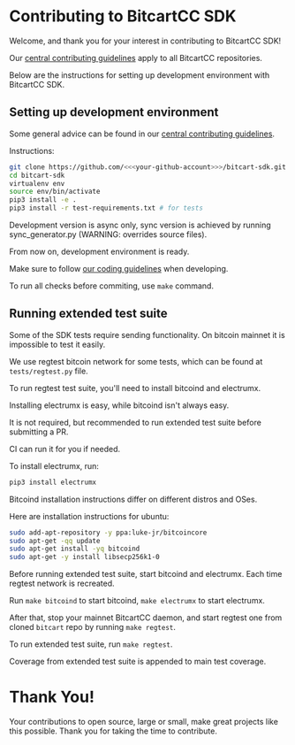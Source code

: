 # Contributing to BitcartCC SDK

Welcome, and thank you for your interest in contributing to BitcartCC SDK!

Our [central contributing guidelines](https://github.com/bitcartcc/bitcart/blob/master/CONTRIBUTING.md) apply to all BitcartCC repositories.

Below are the instructions for setting up development environment with BitcartCC SDK.

## Setting up development environment

Some general advice can be found in our [central contributing guidelines](https://github.com/bitcartcc/bitcart/wiki/How-to-Contribute#setting-up-development-environment).

Instructions:

```bash
git clone https://github.com/<<<your-github-account>>>/bitcart-sdk.git
cd bitcart-sdk
virtualenv env
source env/bin/activate
pip3 install -e .
pip3 install -r test-requirements.txt # for tests
```

Development version is async only, sync version is achieved by running sync_generator.py (WARNING: overrides source files).

From now on, development environment is ready.

Make sure to follow [our coding guidelines](https://github.com/bitcartcc/bitcart/wiki/Coding-Guidelines) when developing.

To run all checks before commiting, use `make` command.

## Running extended test suite

Some of the SDK tests require sending functionality. On bitcoin mainnet it is impossible to test it easily.

We use regtest bitcoin network for some tests, which can be found at `tests/regtest.py` file.

To run regtest test suite, you'll need to install bitcoind and electrumx.

Installing electrumx is easy, while bitcoind isn't always easy.

It is not required, but recommended to run extended test suite before submitting a PR.

CI can run it for you if needed.

To install electrumx, run:

```bash
pip3 install electrumx
```

Bitcoind installation instructions differ on different distros and OSes.

Here are installation instructions for ubuntu:

```bash
sudo add-apt-repository -y ppa:luke-jr/bitcoincore
sudo apt-get -qq update
sudo apt-get install -yq bitcoind
sudo apt-get -y install libsecp256k1-0
```

Before running extended test suite, start bitcoind and electrumx. Each time regtest network is recreated.

Run `make bitcoind` to start bitcoind, `make electrumx` to start electrumx.

After that, stop your mainnet BitcartCC daemon, and start regtest one from cloned `bitcart` repo by running `make regtest`.

To run extended test suite, run `make regtest`.

Coverage from extended test suite is appended to main test coverage.

# Thank You!

Your contributions to open source, large or small, make great projects like this possible. Thank you for taking the time to contribute.
